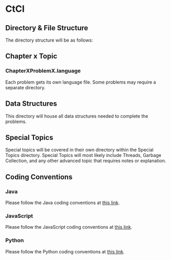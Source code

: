 # CtCI

## Directory & File Structure

The directory structure will be as follows:

## Chapter x Topic
### ChapterXProblemX.language
Each problem gets its own language file.  Some problems may require a separate directory.

## Data Structures
This directory will house all data structures needed to complete the problems.

## Special Topics
Special topics will be covered in their own directory within the Special Topics directory.  Special Topics will most likely include Threads, Garbage Collection, and any other advanced topic that requires notes or explanation.

## Coding Conventions
### Java
Please follow the Java coding conventions at [this link](https://google.github.io/styleguide/javaguide.html).

### JavaScript
Please follow the JavaScript coding conventions at [this link](https://google.github.io/styleguide/jsguide.html).

### Python
Please follow the Python coding conventions at [this link](https://google.github.io/styleguide/pyguide.html).
